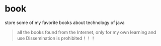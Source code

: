# book
store some of my favorite books about technology of java
> all the books found from the Internet, only for my own learning and use
> Dissemination is prohibited！！！
